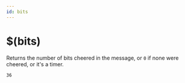 ```yaml
---
id: bits
---
```


# $(bits)

Returns the number of bits cheered in the message, or `0` if none were cheered, or it's a timer.

```
36
```
